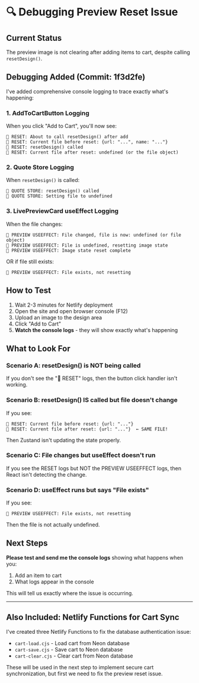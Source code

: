 # 🔍 Debugging Preview Reset Issue

## Current Status

The preview image is not clearing after adding items to cart, despite calling `resetDesign()`.

## Debugging Added (Commit: 1f3d2fe)

I've added comprehensive console logging to trace exactly what's happening:

### 1. AddToCartButton Logging

When you click "Add to Cart", you'll now see:
```
🔄 RESET: About to call resetDesign() after add
🔄 RESET: Current file before reset: {url: "...", name: "..."}
🔄 RESET: resetDesign() called
🔄 RESET: Current file after reset: undefined (or the file object)
```

### 2. Quote Store Logging

When `resetDesign()` is called:
```
🔄 QUOTE STORE: resetDesign() called
🔄 QUOTE STORE: Setting file to undefined
```

### 3. LivePreviewCard useEffect Logging

When the file changes:
```
🔄 PREVIEW USEEFFECT: File changed, file is now: undefined (or file object)
🔄 PREVIEW USEEFFECT: File is undefined, resetting image state
🔄 PREVIEW USEEFFECT: Image state reset complete
```

OR if file still exists:
```
🔄 PREVIEW USEEFFECT: File exists, not resetting
```

## How to Test

1. Wait 2-3 minutes for Netlify deployment
2. Open the site and open browser console (F12)
3. Upload an image to the design area
4. Click "Add to Cart"
5. **Watch the console logs** - they will show exactly what's happening

## What to Look For

### Scenario A: resetDesign() is NOT being called
If you don't see the "🔄 RESET" logs, then the button click handler isn't working.

### Scenario B: resetDesign() IS called but file doesn't change
If you see:
```
🔄 RESET: Current file before reset: {url: "..."}
🔄 RESET: Current file after reset: {url: "..."}  ← SAME FILE!
```
Then Zustand isn't updating the state properly.

### Scenario C: File changes but useEffect doesn't run
If you see the RESET logs but NOT the PREVIEW USEEFFECT logs, then React isn't detecting the change.

### Scenario D: useEffect runs but says "File exists"
If you see:
```
🔄 PREVIEW USEEFFECT: File exists, not resetting
```
Then the file is not actually undefined.

## Next Steps

**Please test and send me the console logs** showing what happens when you:
1. Add an item to cart
2. What logs appear in the console

This will tell us exactly where the issue is occurring.

---

## Also Included: Netlify Functions for Cart Sync

I've created three Netlify Functions to fix the database authentication issue:

- `cart-load.cjs` - Load cart from Neon database
- `cart-save.cjs` - Save cart to Neon database  
- `cart-clear.cjs` - Clear cart from Neon database

These will be used in the next step to implement secure cart synchronization, but first we need to fix the preview reset issue.

